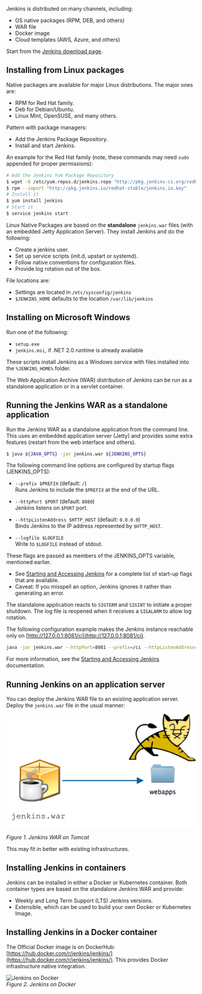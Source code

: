 Jenkins is distributed on many channels, including:

- OS native packages (RPM, DEB, and others)
- WAR file
- Docker image
- Cloud templates (AWS, Azure, and others)

Start from the [Jenkins download page](https://www.jenkins.io/download/).

## Installing from Linux packages

Native packages are available for major Linux distributions. The major ones are:

- RPM for Red Hat family.
- Deb for Debian/Ubuntu.
- Linux Mint, OpenSUSE, and many others.

Pattern with package managers:

- Add the Jenkins Package Repository.
- Install and start Jenkins.

An example for the Red Hat family (note, these commands may need `sudo` appended for proper permissions):

```bash
# Add the Jenkins Yum Package Repository
$ wget -O /etc/yum.repos.d/jenkins.repo "http://pkg.jenkins-ci.org/redhat-stable/jenkins.repo"
$ rpm --import "http://pkg.jenkins.io/redhat-stable/jenkins.io.key"
# Install it
$ yum install jenkins
# Start it
$ service jenkins start
```
Linux Native Packages are based on the **standalone** `jenkins.war` files (with an embedded Jetty Application Server). They install Jenkins and do the following:

- Create a jenkins user.
- Set up service scripts (init.d, upstart or systemd).
- Follow native conventions for configuration files.
- Provide log rotation out of the box.

File locations are:

- Settings are located in `/etc/sysconfig/jenkins`
- `$JENKINS_HOME` defaults to the location `/var/lib/jenkins`

## Installing on Microsoft Windows

Run one of the following:

- `setup.exe`
- `jenkins.msi`, if .NET 2.0 runtime is already available

These scripts install Jenkins as a Windows service with files installed into the `%JENKINS_HOME%` folder.

The Web Application Archive (WAR) distribution of Jenkins can be run as a standalone application or in a servlet container.

## Running the Jenkins WAR as a standalone application

Run the Jenkins WAR as a standalone application from the command line. This uses an embedded application server (Jetty) and provides some extra features (restart from the web interface and others).

```bash
$ java ${JAVA_OPTS} -jar jenkins.war ${JENKINS_OPTS}
```

The following command line options are configured by startup flags (JENKINS_OPTS):

- `--prefix $PREFIX` (default: `/`)  
  Runs Jenkins to include the `$PREFIX` at the end of the URL.

- `--httpPort $PORT` (default: `8080`)  
  Jenkins listens on `$PORT` port.

- `--httpListenAddress $HTTP_HOST` (default: `0.0.0.0`)  
  Binds Jenkins to the IP address represented by `$HTTP_HOST`.

- `--logfile $LOGFILE`  
  Write to `$LOGFILE` instead of stdout.

These flags are passed as members of the JENKINS_OPTS variable, mentioned earlier.

- See [Starting and Accessing Jenkins](https://www.jenkins.io/doc/book/installing/#starting-and-accessing-jenkins) for a complete list of start-up flags that are available.
- Caveat: If you misspell an option, Jenkins ignores it rather than generating an error.

The standalone application reacts to `SIGTERM` and `SIGINT` to initiate a proper shutdown. The log file is reopened when it receives a `SIGALARM` to allow log rotation.

The following configuration example makes the Jenkins instance reachable only on [http://127.0.0.1:8081/ci](http://127.0.0.1:8081/ci).

```bash
java -jar jenkins.war --httpPort=8081 --prefix=/ci --httpListenAddress=127.0.0.1
```
For more information, see the [Starting and Accessing Jenkins](https://www.jenkins.io/doc/book/installing/initial-settings/#configuring-http/) documentation.

## Running Jenkins on an application server

You can deploy the Jenkins WAR file to an existing application server. Deploy the `jenkins.war` file in the usual manner:

![Jenkins WAR on Tomcat](./images/war-on-tomcat.png)
  
*Figure 1. Jenkins WAR on Tomcat*

This may fit in better with existing infrastructures.

## Installing Jenkins in containers

Jenkins can be installed in either a Docker or Kubernetes container. Both container types are based on the standalone Jenkins WAR and provide:

- Weekly and Long Term Support (LTS) Jenkins versions.
- Extensible, which can be used to build your own Docker or Kubernetes Image.

## Installing Jenkins in a Docker container

The Official Docker image is on DockerHub: [https://hub.docker.com/r/jenkins/jenkins/](https://hub.docker.com/r/jenkins/jenkins/). This provides Docker infrastructure native integration.

![Jenkins on Docker](./image/jenkins-on-docker.png)  
*Figure 2. Jenkins on Docker*

